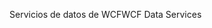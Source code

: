 <span data-ttu-id="9200e-101">Servicios de datos de WCF</span><span class="sxs-lookup"><span data-stu-id="9200e-101">WCF Data Services</span></span>